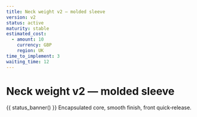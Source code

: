 ```yaml
---
title: Neck weight v2 — molded sleeve
version: v2
status: active
maturity: stable
estimated_cost:
  - amount: 10
    currency: GBP
    region: UK
time_to_implement: 3
waiting_time: 12
---
```

# Neck weight v2 — molded sleeve
{{ status_banner() }}
Encapsulated core, smooth finish, front quick‑release.
